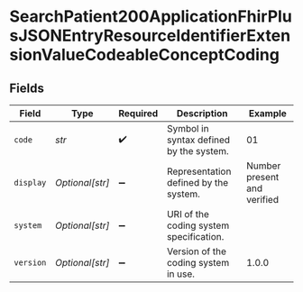 # SearchPatient200ApplicationFhirPlusJSONEntryResourceIdentifierExtensionValueCodeableConceptCoding


## Fields

| Field                                   | Type                                    | Required                                | Description                             | Example                                 |
| --------------------------------------- | --------------------------------------- | --------------------------------------- | --------------------------------------- | --------------------------------------- |
| `code`                                  | *str*                                   | :heavy_check_mark:                      | Symbol in syntax defined by the system. | 01                                      |
| `display`                               | *Optional[str]*                         | :heavy_minus_sign:                      | Representation defined by the system.   | Number present and verified             |
| `system`                                | *Optional[str]*                         | :heavy_minus_sign:                      | URI of the coding system specification. |                                         |
| `version`                               | *Optional[str]*                         | :heavy_minus_sign:                      | Version of the coding system in use.    | 1.0.0                                   |